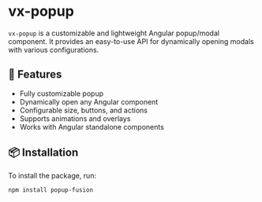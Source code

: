# vx-popup

`vx-popup` is a customizable and lightweight Angular popup/modal component. It provides an easy-to-use API for dynamically opening modals with various configurations.

## 🚀 Features

- Fully customizable popup
- Dynamically open any Angular component
- Configurable size, buttons, and actions
- Supports animations and overlays
- Works with Angular standalone components

## 📦 Installation

To install the package, run:

```sh
npm install popup-fusion
```
